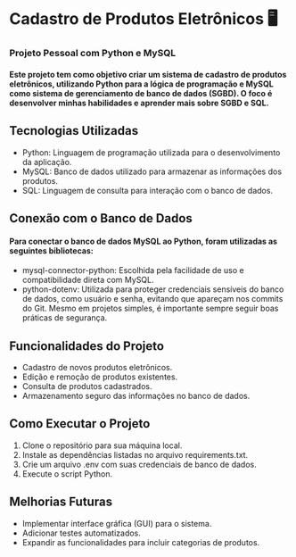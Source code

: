 # Cadastro de Produtos Eletrônicos 🖥️

### Projeto Pessoal com Python e MySQL
#### Este projeto tem como objetivo criar um sistema de cadastro de produtos eletrônicos, utilizando Python para a lógica de programação e MySQL como sistema de gerenciamento de banco de dados (SGBD). O foco é desenvolver minhas habilidades e aprender mais sobre SGBD e SQL.

## Tecnologias Utilizadas
- Python: Linguagem de programação utilizada para o desenvolvimento da aplicação.
- MySQL: Banco de dados utilizado para armazenar as informações dos produtos.
- SQL: Linguagem de consulta para interação com o banco de dados.
  
## Conexão com o Banco de Dados
#### Para conectar o banco de dados MySQL ao Python, foram utilizadas as seguintes bibliotecas:
- mysql-connector-python: Escolhida pela facilidade de uso e compatibilidade direta com MySQL.
- python-dotenv: Utilizada para proteger credenciais sensíveis do banco de dados, como usuário e senha, evitando que apareçam nos commits do Git. Mesmo em projetos simples, é importante sempre seguir boas práticas de segurança.

## Funcionalidades do Projeto
- Cadastro de novos produtos eletrônicos.
- Edição e remoção de produtos existentes.
- Consulta de produtos cadastrados.
- Armazenamento seguro das informações no banco de dados.
  
## Como Executar o Projeto
1. Clone o repositório para sua máquina local.
2. Instale as dependências listadas no arquivo requirements.txt.
3. Crie um arquivo .env com suas credenciais de banco de dados.
4. Execute o script Python.

## Melhorias Futuras
- Implementar interface gráfica (GUI) para o sistema.
- Adicionar testes automatizados.
- Expandir as funcionalidades para incluir categorias de produtos.
